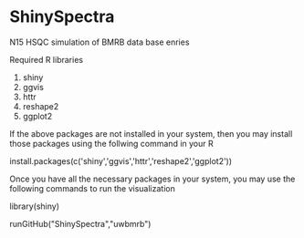 # ShinySpectra
N15 HSQC simulation of BMRB data base enries

Required R libraries

1. shiny
2. ggvis
3. httr
4. reshape2
5. ggplot2

If the above packages are not installed in your system, then you may install those packages using the follwing command in your R

install.packages(c('shiny','ggvis','httr','reshape2','ggplot2'))

Once you have all the necessary packages in your system, you may use the following commands to run the visualization

library(shiny)

runGitHub("ShinySpectra","uwbmrb")
